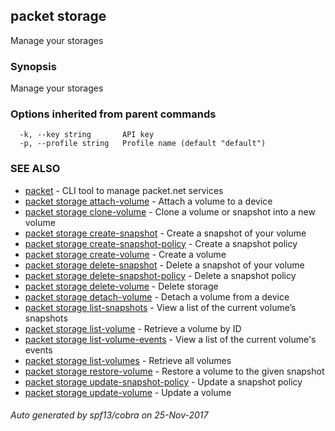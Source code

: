 ## packet storage

Manage your storages

### Synopsis


Manage your storages

### Options inherited from parent commands

```
  -k, --key string       API key
  -p, --profile string   Profile name (default "default")
```

### SEE ALSO
* [packet](packet.md)	 - CLI tool to manage packet.net services
* [packet storage attach-volume](packet_storage_attach-volume.md)	 - Attach a volume to a device
* [packet storage clone-volume](packet_storage_clone-volume.md)	 - Clone a volume or snapshot into a new volume
* [packet storage create-snapshot](packet_storage_create-snapshot.md)	 - Create a snapshot of your volume
* [packet storage create-snapshot-policy](packet_storage_create-snapshot-policy.md)	 - Create a snapshot policy
* [packet storage create-volume](packet_storage_create-volume.md)	 - Create a volume
* [packet storage delete-snapshot](packet_storage_delete-snapshot.md)	 - Delete a snapshot of your volume
* [packet storage delete-snapshot-policy](packet_storage_delete-snapshot-policy.md)	 - Delete a snapshot policy
* [packet storage delete-volume](packet_storage_delete-volume.md)	 - Delete storage
* [packet storage detach-volume](packet_storage_detach-volume.md)	 - Detach a volume from a device
* [packet storage list-snapshots](packet_storage_list-snapshots.md)	 - View a list of the current volume’s snapshots
* [packet storage list-volume](packet_storage_list-volume.md)	 - Retrieve a volume by ID
* [packet storage list-volume-events](packet_storage_list-volume-events.md)	 - View a list of the current volume's events
* [packet storage list-volumes](packet_storage_list-volumes.md)	 - Retrieve all volumes
* [packet storage restore-volume](packet_storage_restore-volume.md)	 - Restore a volume to the given snapshot
* [packet storage update-snapshot-policy](packet_storage_update-snapshot-policy.md)	 - Update a snapshot policy
* [packet storage update-volume](packet_storage_update-volume.md)	 - Update a volume

###### Auto generated by spf13/cobra on 25-Nov-2017
